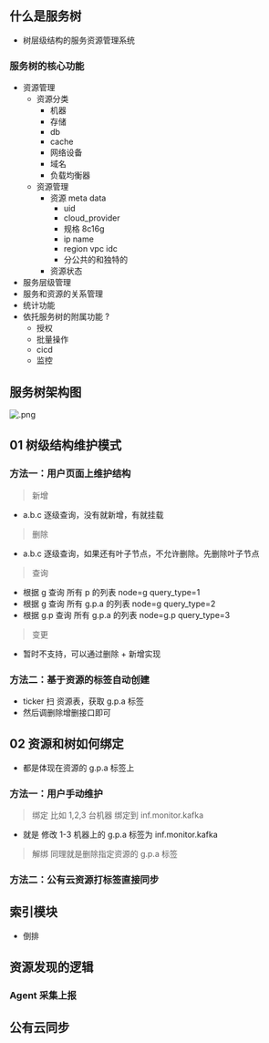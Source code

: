 ## 什么是服务树

- 树层级结构的服务资源管理系统

### 服务树的核心功能

- 资源管理
  - 资源分类
    - 机器
    - 存储
    - db
    - cache
    - 网络设备
    - 域名
    - 负载均衡器
  - 资源管理
    - 资源 meta data
      - uid
      - cloud_provider
      - 规格 8c16g
      - ip name
      - region vpc idc
      - 分公共的和独特的
    - 资源状态
- 服务层级管理
- 服务和资源的关系管理
- 统计功能
- 依托服务树的附属功能 ?
  - 授权
  - 批量操作
  - cicd
  - 监控

## 服务树架构图

![.png](https://fynotefile.oss-cn-zhangjiakou.aliyuncs.com/fynote/908/1637741194000/19a58ec1818e411686526e2cd5ff7180.png)

## 01 树级结构维护模式

### 方法一：用户页面上维护结构

> 新增

- a.b.c 逐级查询，没有就新增，有就挂载

> 删除

- a.b.c 逐级查询，如果还有叶子节点，不允许删除。先删除叶子节点

> 查询

- 根据 g 查询 所有 p 的列表 node=g query_type=1
- 根据 g 查询 所有 g.p.a 的列表 node=g query_type=2
- 根据 g.p 查询 所有 g.p.a 的列表 node=g.p query_type=3

> 变更

- 暂时不支持，可以通过删除 + 新增实现

### 方法二：基于资源的标签自动创建

- ticker 扫 资源表，获取 g.p.a 标签
- 然后调删除增删接口即可

## 02 资源和树如何绑定

- 都是体现在资源的 g.p.a 标签上

### 方法一：用户手动维护

> 绑定 比如 1,2,3 台机器 绑定到 inf.monitor.kafka

- 就是 修改 1-3 机器上的 g.p.a 标签为 inf.monitor.kafka

> 解绑 同理就是删除指定资源的 g.p.a 标签

### 方法二：公有云资源打标签直接同步

## 索引模块

- 倒排

## 资源发现的逻辑

### Agent 采集上报

## 公有云同步
